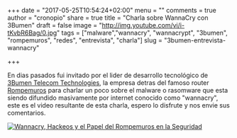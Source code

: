 +++
date = "2017-05-25T10:54:24+02:00"
menu = ""
comments = true
author = "cronopio"
share = true
title = "Charla sobre WannaCry con 3Bumen"
draft = false
image = "http://img.youtube.com/vi/i-tKvbR6Bag/0.jpg"
tags = ["malware","wannacry", "wannacrypt", "3bumen", "rompemuros", "redes", "entrevista", "charla"]
slug = "3bumen-entrevista-wannacry"

+++

En dias pasados fui invitado por el lider de desarrollo tecnológico de [3Bumen Telecom Technologies](http://www.3bumen.com/es/inicio.html), la empresa detras del famoso router [Rompemuros](http://www.rompemuros.com/) para charlar un poco sobre el malware o rasomware que esta siendo difundido masivamente por internet conocido como "wannacry", este es el video resultante de esta charla, espero lo disfrute y nos envie sus comentarios.

[![Wannacry, Hackeos y el Papel del Rompemuros en la Seguridad
](http://img.youtube.com/vi/i-tKvbR6Bag/0.jpg)](https://www.youtube.com/watch?v=i-tKvbR6Bag)